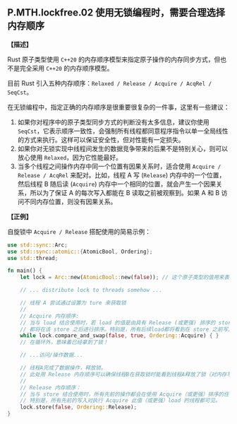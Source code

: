 ## P.MTH.lockfree.02 使用无锁编程时，需要合理选择内存顺序

**【描述】**

Rust 原子类型使用 `C++20` 的内存顺序模型来指定原子操作的内存同步方式，但也不是完全采用 `C++20` 的内存顺序模型。

目前 Rust 引入五种内存顺序：`Relaxed / Release / Acquire / AcqRel / SeqCst`。

在无锁编程中，指定正确的内存顺序是很重要很复杂的一件事，这里有一些建议：
1. 如果你对程序中的原子类型同步方式的判断没有太多信息，建议你使用 `SeqCst`，它表示顺序一致性，会强制所有线程都同意程序指令以单一全局线性的方式来执行。这样可以保证安全性，但对性能有一定损失。
2. 如果你对无锁实现中线程间发生的数据竞争带来的后果不是特别关心，则可以放心使用 `Relaxed`，因为它性能最好。
3. 当多个线程之间操作内存中同一个位置有因果关系时，适合使用 `Acquire / Release / AcqRel` 来配对。比如，线程 A 写 (`Release`) 内存中的一个位置，然后线程 B 随后读 (`Acquire`) 内存中一个相同的位置，就会产生一个因果关系，所以为了保证 A 的每次写入都能在 B 读取之前被观察到。如果 A 和 B 访问不同内存位置，则没有因果关系。

**【正例】**

自旋锁中 `Acquire / Release` 搭配使用的简易示例：

```rust
use std::sync::Arc;
use std::sync::atomic::{AtomicBool, Ordering};
use std::thread;

fn main() {
    let lock = Arc::new(AtomicBool::new(false)); // 这个原子类型的值用来表示，是否获取到锁

    // ... distribute lock to threads somehow ...

    // 线程 A 尝试通过设置为 ture 来获取锁
    //
    // Acquire 内存顺序:
    // 当与 load 结合使用时，若 load 的值是由具有 Release (或更强) 排序的 store 操作写入的，则所有后续操作
    // 都将在该 store 之后进行排序。特别是，所有后续load都将看到在 store 之前写入的数据。
    while lock.compare_and_swap(false, true, Ordering::Acquire) { }
    // 在循环外，意味着已经拿到了锁！

    // ...访问/操作数据...

    // 线程A完成了数据操作，释放锁。
    // 此处用 Release 内存顺序可以确保线程B在获取锁时能看到线程A释放了锁（对内存写入 false）
    //
    // Release 内存顺序：
    // 当与 store 结合使用时，所有先前的操作都会在使用 Acquire（或更强）排序的任何 load 此值之前排序。
    // 特别是，所有先前的写入对执行 Acquire 此值（或更强）load 的线程都可见。
    lock.store(false, Ordering::Release);
}
```
